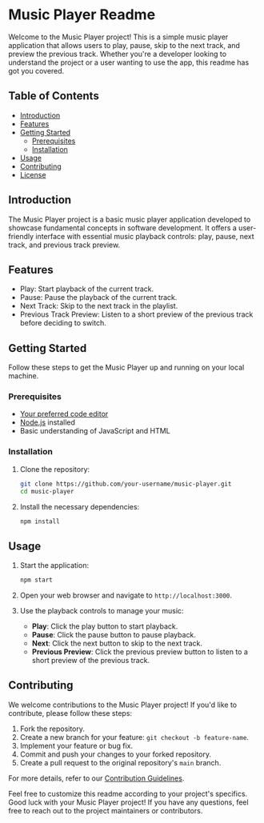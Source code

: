 # Music Player Readme

Welcome to the Music Player project! This is a simple music player application that allows users to play, pause, skip to the next track, and preview the previous track. Whether you're a developer looking to understand the project or a user wanting to use the app, this readme has got you covered.

## Table of Contents

- [Introduction](#introduction)
- [Features](#features)
- [Getting Started](#getting-started)
  - [Prerequisites](#prerequisites)
  - [Installation](#installation)
- [Usage](#usage)
- [Contributing](#contributing)
- [License](#license)

## Introduction

The Music Player project is a basic music player application developed to showcase fundamental concepts in software development. It offers a user-friendly interface with essential music playback controls: play, pause, next track, and previous track preview.

## Features

- Play: Start playback of the current track.
- Pause: Pause the playback of the current track.
- Next Track: Skip to the next track in the playlist.
- Previous Track Preview: Listen to a short preview of the previous track before deciding to switch.

## Getting Started

Follow these steps to get the Music Player up and running on your local machine.

### Prerequisites

- [Your preferred code editor](https://code.visualstudio.com/)
- [Node.js](https://nodejs.org/) installed
- Basic understanding of JavaScript and HTML

### Installation

1. Clone the repository:
   ```bash
   git clone https://github.com/your-username/music-player.git
   cd music-player
   ```

2. Install the necessary dependencies:
   ```bash
   npm install
   ```

## Usage

1. Start the application:
   ```bash
   npm start
   ```

2. Open your web browser and navigate to `http://localhost:3000`.

3. Use the playback controls to manage your music:
   - **Play**: Click the play button to start playback.
   - **Pause**: Click the pause button to pause playback.
   - **Next**: Click the next button to skip to the next track.
   - **Previous Preview**: Click the previous preview button to listen to a short preview of the previous track.

## Contributing

We welcome contributions to the Music Player project! If you'd like to contribute, please follow these steps:

1. Fork the repository.
2. Create a new branch for your feature: `git checkout -b feature-name`.
3. Implement your feature or bug fix.
4. Commit and push your changes to your forked repository.
5. Create a pull request to the original repository's `main` branch.

For more details, refer to our [Contribution Guidelines](CONTRIBUTING.md).



Feel free to customize this readme according to your project's specifics. Good luck with your Music Player project! If you have any questions, feel free to reach out to the project maintainers or contributors.
